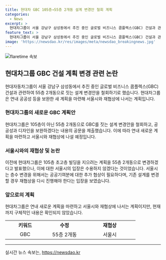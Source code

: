 ```yaml
---
title: 현대차 GBC 105층→55층 2개동 설계 변경안 철회 계획
categories:
  - News
excerpt: >
  현대차그룹이 서울 강남구 삼성동에서 추진 중인 글로벌 비즈니스 콤플렉스(GBC) 건설과 관련해 55층 2개동으로 진행할 계획을 철회하고 공공성과 디자인을 보완한 새로운 계획을 서울시와 재협상할 예정이다. 협상 중인 105층 초고층 빌딩 설계를 55층 2개동으로 변경하는 것에 대한 서울시의 반대로 계획을 재조정하게 된 것이며, 새로운 계획에는 초고층 건물 짓는 내용은 포함되지 않을 것으로 전해졌다.
feature_text: >
  현대차그룹이 서울 강남구 삼성동에서 추진 중인 글로벌 비즈니스 콤플렉스(GBC) 건설과 관련해 55층 2개동으로 진행할 계획을 철회하고 공공성과 디자인을 보완한 새로운 계획을 서울시와 재협상할 예정이다. 협상 중인 105층 초고층 빌딩 설계를 55층 2개동으로 변경하는 것에 대한 서울시의 반대로 계획을 재조정하게 된 것이며, 새로운 계획에는 초고층 건물 짓는 내용은 포함되지 않을 것으로 전해졌다.
image: 'https://newsdao.kr/res/images/meta/newsdao_breakingnews.jpg'
---
```


<p><img src="https://newsdao.kr/res/images/meta/newsdao_breakingnews.jpg" alt="flaretime 속보" /></p>

<h2 data-ke-size="size26">현대차그룹 GBC 건설 계획 변경 관련 논란</h2>

<p data-ke-size="size16">현대자동차그룹이 서울 강남구 삼성동에서 추진 중인 글로벌 비즈니스 콤플렉스(GBC) 건설과 관련하여 55층 2개동으로 짓는 설계 변경안을 철회하기로 했습니다. 현대차그룹은 연내 공공성 등을 보완한 새 계획을 마련해 서울시와 재협상에 나서는 계획입니다.</p>

<h3>현대차그룹의 새로운 GBC 계획안</h3>

<p data-ke-size="size16">현대차그룹은 105층이 아닌 55층 2개동으로 GBC를 짓는 설계 변경안을 철회하고, 공공성과 디자인을 보완하겠다는 내용의 공문을 제출했습니다. 이에 따라 연내 새로운 계획을 마련하고 서울시와 재협상에 나설 예정입니다.</p>

<h3>서울시와의 재협상 및 논란</h3>

<p data-ke-size="size16">이전에 현대차그룹은 105층 초고층 빌딩을 지으려는 계획을 55층 2개동으로 변경하겠다고 발표했으나, 이에 대한 서울시의 입장은 수용하지 않겠다는 것이었습니다. 서울시는 층수 변경을 위해서는 공공기여분에 대한 추가 협상이 필요하다며, 기존 설계를 변경할 경우 재협상을 다시 진행해야 한다는 입장을 보였습니다.</p>

<h3>앞으로의 계획</h3>

<p data-ke-size="size16">현대차그룹은 연내 새로운 계획을 마련하고 서울시와 재협상에 나서는 계획이지만, 현재까지 구체적인 내용은 확인되지 않았습니다.</p>

<table>
  <colgroup>
    <col width="129" />
    <col width="126" />
    <col width="167" />
  </colgroup>
  <tbody>
    <tr>
      <td style="text-align: center; height: 17px;"><b>키워드</b></td>
      <td style="text-align: center; height: 17px;"><b>수정</b></td>
      <td style="text-align: center; height: 17px;"><b>재협상</b></td>
    </tr>
    <tr>
      <td style="text-align: center; height: 17px;">GBC</td>
      <td style="text-align: center; height: 17px;">55층 2개동</td>
      <td style="text-align: center; height: 17px;">서울시</td>
    </tr>
  </tbody>
</table>

<hr>
실시간 뉴스 속보는, <a href="https://newsdao.kr" rel="dofollow">https://newsdao.kr</a>


